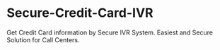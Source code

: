 # Secure-Credit-Card-IVR
Get Credit Card information by Secure IVR System. Easiest and Secure Solution for Call Centers.
